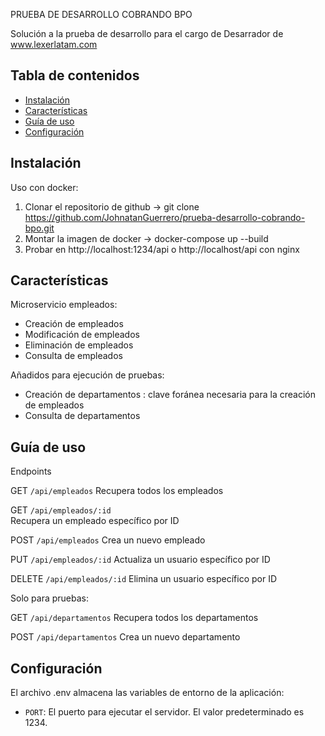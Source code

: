 PRUEBA DE DESARROLLO COBRANDO BPO

Solución a la prueba de desarrollo para el cargo de Desarrador de www.lexerlatam.com

## Tabla de contenidos

- [Instalación](#instalación)
- [Características](#características)
- [Guía de uso](#ejemplo-de-uso)
- [Configuración](#ejemplo-de-uso)

## Instalación

Uso con docker:

1. Clonar el repositorio de github -> git clone https://github.com/JohnatanGuerrero/prueba-desarrollo-cobrando-bpo.git
2. Montar la imagen de docker -> docker-compose up --build
3. Probar en http://localhost:1234/api o http://localhost/api con nginx

## Características

Microservicio empleados:

- Creación de empleados
- Modificación de empleados
- Eliminación de empleados
- Consulta de empleados

Añadidos para ejecución de pruebas:

- Creación de departamentos : clave foránea necesaria para la creación de empleados
- Consulta de departamentos 

## Guía de uso 

Endpoints

GET `/api/empleados`
Recupera todos los empleados

GET `/api/empleados/:id`   
Recupera un empleado específico por ID

POST `/api/empleados`
Crea un nuevo empleado

PUT `/api/empleados/:id`
Actualiza un usuario específico por ID

DELETE `/api/empleados/:id`
Elimina un usuario específico por ID

Solo para pruebas: 

GET `/api/departamentos`
Recupera todos los departamentos

POST `/api/departamentos`
Crea un nuevo departamento

## Configuración

El archivo .env almacena las variables de entorno de la aplicación:

- `PORT`: El puerto para ejecutar el servidor. El valor predeterminado es 1234.












